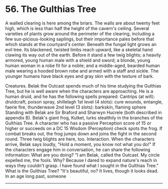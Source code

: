 # 56. The Gulthias Tree

A walled clearing is here among the briars. The walls are about twenty feet high, which is less than half the height of the cavern's ceiling. Several varieties of plants grow around the perimeter of the clearing, including a few sus-picious-looking saplings, but their importance pales before that which stands at the courtyard's center. Beneath the fungal light grows an evil tree. Its blackened, twisted limbs reach upward, like a skeletal hand clawing its way out of the earth. Before it stand a few twig blights; a heavily armored, young human male with a shield and sword; a blonde, young human woman in a robe fit for a noble; and a middle-aged, bearded human male wearing a hooded brown robe and armed with a staff and sickle. The younger humans have black eyes and gray skin with the texture of bark.

Creatures. Belak the Outcast spends much of his time studying the Gulthias Tree, but he is well aware when the characters are approaching. He is a human druid, and he has the following spells prepared:
Cantrips (at will): druidcraft, poison spray, shillelagh 1st level (4 slots): cure wounds, entangle, faerie fire, thunderwave
2nd level (3 slots): barkskin, flaming sphere
Standing with Belak are Sir Braford and Sharwyn Hucrele (both described in appendix B). Belak's giant frog, Kulket, lurks stealthily in the branches of the Gulthias Tree. A character who has a passive Perception score of 15 or higher or succeeds on a DC 15 Wisdom (Perception) check spots the frog. If combat breaks out, the frog jumps down and joins the fight in the second round. Three twig blights are here, too.
Interaction. When the characters arrive, Belak says loudly, "Hold a moment, you know not what you do!" If the characters engage him in conversation, he can share the following information:
What are you doing? "I am Belak, called the Outcast. My circle expelled me, the fools. Why? Because I dared to expand nature's reach in ways they couldn't grasp. I have found what I sought in the Gulthias Tree." What is the Gulthias Tree? "It's beautiful, no? It lives, though it looks dead. In an age long past, someone

---